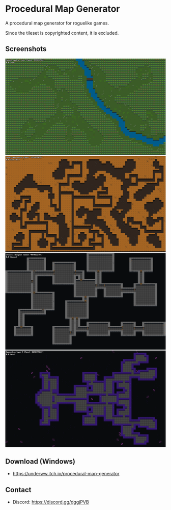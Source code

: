 # Procedural Map Generator
A procedural map generator for roguelike games.

Since the tileset is copyrighted content, it is excluded.

## Screenshots
<img src="./Screenshots/Forest and a river.png" width="800">
<img src="./Screenshots/Caves and mazes.png" width="800">
<img src="./Screenshots/Classic dungeon.png" width="800">
<img src="./Screenshots/Spaceship A.png" width="800">

## Download (Windows)
* https://underww.itch.io/procedural-map-generator

## Contact
* Discord: https://discord.gg/dggjPVB
